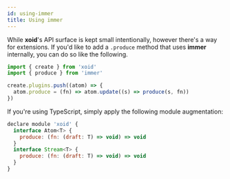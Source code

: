 ```yaml
---
id: using-immer
title: Using immer
---
```


While **xoid**'s API surface is kept small intentionally, however there's a way for extensions. 
If you'd like to add a `.produce` method that uses **immer** internally, you can do so like the following.

```js
import { create } from 'xoid'
import { produce } from 'immer'

create.plugins.push((atom) => {
  atom.produce = (fn) => atom.update((s) => produce(s, fn))
})
```

If you're using TypeScript, simply apply the following module augmentation:

```js
declare module 'xoid' {
  interface Atom<T> {
    produce: (fn: (draft: T) => void) => void
  }
  interface Stream<T> {
    produce: (fn: (draft: T) => void) => void
  }
}
```
